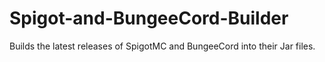 # Spigot-and-BungeeCord-Builder
Builds the latest releases of SpigotMC and BungeeCord into their Jar files.
